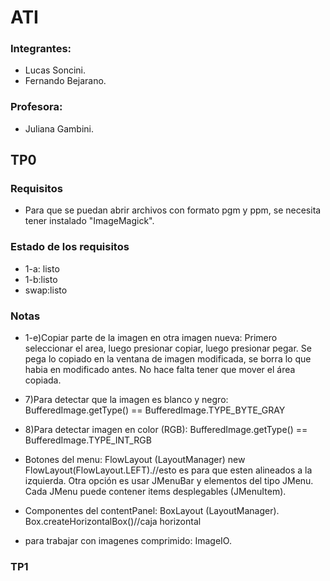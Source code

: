 # ATI

### Integrantes:
* Lucas Soncini.
* Fernando Bejarano.

### Profesora:
* Juliana Gambini.

## TP0

### Requisitos
* Para que se puedan abrir archivos con formato pgm y ppm, se necesita tener instalado "ImageMagick".

### Estado de los requisitos
* 1-a: listo
* 1-b:listo
* swap:listo
### Notas
* 1-e)Copiar parte de la imagen en otra imagen nueva:
Primero seleccionar el area, luego presionar copiar, luego presionar pegar. Se pega lo copiado en la ventana de imagen modificada, se borra lo que habia en modificado antes. No hace falta tener que mover el área copiada.

* 7)Para detectar que la imagen es blanco y negro: BufferedImage.getType() == BufferedImage.TYPE_BYTE_GRAY

* 8)Para detectar imagen en color (RGB):
BufferedImage.getType() == BufferedImage.TYPE_INT_RGB

* Botones del menu: FlowLayout (LayoutManager)
new FlowLayout(FlowLayout.LEFT).//esto es para que esten alineados a la izquierda.
Otra opción es usar JMenuBar y elementos del tipo JMenu. Cada JMenu puede contener items desplegables (JMenuItem).
* Componentes del contentPanel: BoxLayout (LayoutManager).
Box.createHorizontalBox()//caja horizontal 
* para trabajar con imagenes comprimido: ImageIO.


### TP1

